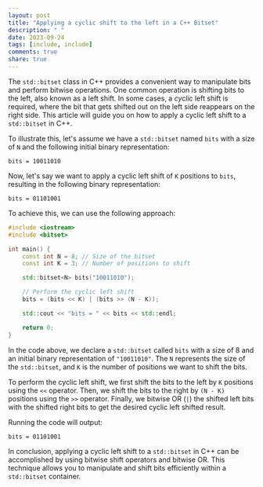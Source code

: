 ```yaml
---
layout: post
title: "Applying a cyclic shift to the left in a C++ Bitset"
description: " "
date: 2023-09-24
tags: [include, include]
comments: true
share: true
---
```


The `std::bitset` class in C++ provides a convenient way to manipulate bits and perform bitwise operations. One common operation is shifting bits to the left, also known as a left shift. In some cases, a *cyclic* left shift is required, where the bit that gets shifted out on the left side reappears on the right side. This article will guide you on how to apply a cyclic left shift to a `std::bitset` in C++.

To illustrate this, let's assume we have a `std::bitset` named `bits` with a size of `N` and the following initial binary representation:

```
bits = 10011010
```

Now, let's say we want to apply a cyclic left shift of `K` positions to `bits`, resulting in the following binary representation:

```
bits = 01101001
```

To achieve this, we can use the following approach:

```cpp
#include <iostream>
#include <bitset>

int main() {
    const int N = 8; // Size of the bitset
    const int K = 3; // Number of positions to shift

    std::bitset<N> bits("10011010");

    // Perform the cyclic left shift
    bits = (bits << K) | (bits >> (N - K));

    std::cout << "bits = " << bits << std::endl;

    return 0;
}
```

In the code above, we declare a `std::bitset` called `bits` with a size of 8 and an initial binary representation of `"10011010"`. The `N` represents the size of the `std::bitset`, and `K` is the number of positions we want to shift the bits.

To perform the cyclic left shift, we first shift the bits to the left by `K` positions using the `<<` operator. Then, we shift the bits to the right by `(N - K)` positions using the `>>` operator. Finally, we bitwise OR (`|`) the shifted left bits with the shifted right bits to get the desired cyclic left shifted result.

Running the code will output:

```
bits = 01101001
```

In conclusion, applying a cyclic left shift to a `std::bitset` in C++ can be accomplished by using bitwise shift operators and bitwise OR. This technique allows you to manipulate and shift bits efficiently within a `std::bitset` container.